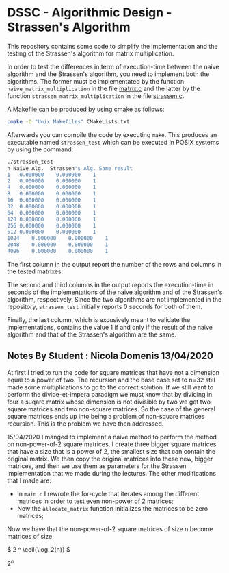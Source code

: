 # DSSC - Algorithmic Design - Strassen's Algorithm
This repository contains some code to simplify the implementation and the testing of the Strassen's algorithm for matrix multiplication.

In order to test the differences in term of execution-time between the naive algorithm and the Strassen's algorithm, you need to implement both the algorithms. The former must be implementated by the function `naive_matrix_multiplication` in the file [matrix.c](matrix.c) and the latter by the function `strassen_matrix_multiplication` in the file [strassen.c](strassen.c).

A Makefile can be produced by using [cmake](https://cmake.org/) as follows:
```bash
cmake -G "Unix Makefiles" CMakeLists.txt
```
Afterwards you can compile the code by executing `make`. This produces an executable named `strassen_test` which can be executed in POSIX systems by using the command:
```bash
./strassen_test 
n Naive Alg.  Strassen's Alg. Same result
1	0.000000	0.000000	1
2	0.000000	0.000000	1
4	0.000000	0.000000	1
8	0.000000	0.000000	1
16	0.000000	0.000000	1
32	0.000000	0.000000	1
64	0.000000	0.000000	1
128	0.000000	0.000000	1
256	0.000000	0.000000	1
512	0.000000	0.000000	1
1024	0.000000	0.000000	1
2048	0.000000	0.000000	1
4096	0.000000	0.000000	1
```

The first column in the output report the number of the rows and columns in the tested matrixes. 

The second and third columns in the output reports the execution-time in seconds of the implementations of the naive algorithm and of the Strassen's algorithm, respectively. Since the two algorithms are not implemented in the repository, `strassen_test` initially reports 0 seconds for both of them. 

Finally, the last column, which is excusively meant to validate the implementations, contains the value 1 if and only if the result of the naive algorithm and that of the Strassen's algorithm are the same.

## Notes By Student : Nicola Domenis  13/04/2020

At first I tried to run the code for square matrices that have not a dimension equal to a power of two. The recursion and the base case set to n=32 still made some multiplications to go to the correct solution. If we still want to perform the divide-et-impera paradigm we must know that by dividing in four a suqare matrix whose dimension is not divisible by two we get two square matrices and two non-square matrices. So the case of the general square matrices ends up into being a problem of non-square matrices recursion. This is the problem
we have then addressed.

15/04/2020
I manged to implement a naive method to perform the method on non-power-of-2 square matrices. I create three bigger square matrices that have a size that is a power of 2, the smallest size that can contain the original matrix. We then copy the original matrices into these new, bigger matrices, and then we use them as parameters for the Strassen implementation that we made during the lectures. The other modifications that I made are:
-   In `main.c` I rewrote the for-cycle that iterates among the different matrices in order to test even non-power of 2 matrices;
-  Now the `allocate_matrix` function initializes the matrices to be zero matrices;

Now we have that the non-power-of-2 square matrices of size n become matrices of size 

$ 2 ^ \ceil{\log_2(n)} $

$2^n$

